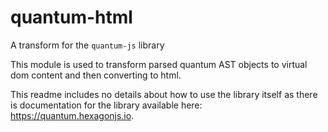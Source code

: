 # quantum-html

A transform for the `quantum-js` library

This module is used to transform parsed quantum AST objects to virtual dom content and then converting to html.

This readme includes no details about how to use the library itself as there is documentation for the library available here: https://quantum.hexagonjs.io.